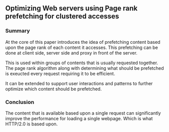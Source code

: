 ## Optimizing Web servers using Page rank prefetching for clustered accesses
### Summary

At the core of this paper introduces the idea of prefetching content based upon the page rank of each content 
it accesses. This prefetching can be done at client side, server side and proxy in front of the server.

This is used within groups of contents that is usually requested together. The page rank algorithm along with 
determining what should be prefetched is exeucted every request requiring it to be efficient.

It can be extended to support user interactions and patterns to further optimize which content should be 
prefetched.

### Conclusion
The content that is available based upon a single request can significantly improve the performance for 
loading a single webpage. Which is what HTTP/2.0 is based upon.
